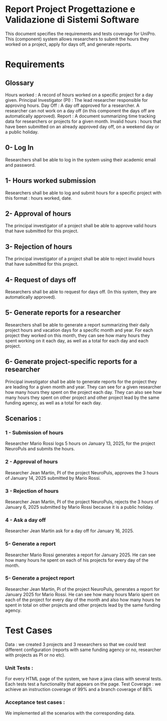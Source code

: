 # Report Project Progettazione e Validazione di Sistemi Software

This document specifies the requirements and tests coverage for UniPro. This (component) system allows researchers to submit the hours they worked on a project, apply for days off, and generate reports. 

# Requirements

## Glossary
Hours worked : A record of hours worked on a specific project for a day given.
Principal Investigator (PI) : The lead researcher responsible for approving hours.
Day Off : A day off approved for a researcher. A researcher can not work on a day off (in this component the days off are automatically approved).
Report : A document summarizing time tracking data for researchers or projects for a given month.
Invalid hours : hours that have been submitted on an already approved day off, on a weekend day or a public holiday. 

## 0- Log In
Researchers shall be able to log in the system using their academic email and password.

## 1- Hours worked submission

Researchers shall be able to log and submit hours for a specific project with this format : hours worked, date. 

## 2- Approval of hours

The principal investigator of a project shall be able to approve valid hours that have submitted for this project.

## 3- Rejection of hours

The principal investigator of a project shall be able to reject invalid hours that have submitted for this project.

## 4- Request of days off

Researchers shall be able to request for days off. (In this system, they are automatically approved).

## 5- Generate reports for a researcher

Researchers shall be able to generate a report summarizing their daily project hours and vacation days for a specific month and year. For each project they worked on this month, they can see how many hours they spent working on it each day, as well as a total for each day and each project.

## 6- Generate project-specific reports for a researcher

Principal investigator shall be able to generate reports for the project they are leading for a given month and year. They can see for a given researcher how many hours they spent on the project each day. They can also see how many hours they spent on other project and other project lead by the same funding agency, as well as a total for each day.

## Scenarios :

### 1 - Submission of hours 
Researcher Mario Rossi logs 5 hours on January 13, 2025, for the project NeuroPuls and submits the hours.

### 2 - Approval of hours 
Researcher Jean Martin, PI of the project NeuroPuls, approves the 3 hours of January 14, 2025 submitted by Mario Rossi.

### 3 - Rejection of hours 
Researcher Jean Martin, PI of the project NeuroPuls, rejects the 3 hours of January 6, 2025 submitted by Mario Rossi because it is a public holiday.

### 4 - Ask a day off
Researcher Jean Martin ask for a day off for January 16, 2025.

### 5- Generate a report
Researcher Mario Rossi generates a report for January 2025. He can see how many hours he spent on each of his projects for every day of the month.

### 5- Generate a project report
Researcher Jean Martin, Pi of the project NeuroPuls, generates a report for January 2025 for Mario Rossi. He can see how many hours Mario spent on each of the project for every day of the month and also how many hours he spent in total on other projects and other projects lead by the same funding agency.


# Test Cases
Data : we created 3 projects and 3 researchers so that we could test different configuration (reports with same funding agency or no, researcher with projects as PI or no etc).
### Unit Tests :
For every HTML page of the system, we have a java class with several tests. Each tests test a functionality that appears on the page.
Test Coverage : we achieve an instruction coverage of 99% and a branch coverage of 88%
### Acceptance test cases :

We implemented all the scenarios with the corresponding data.
